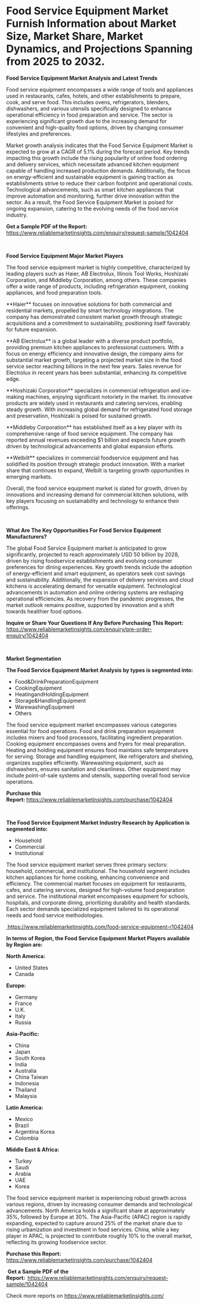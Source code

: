 <p><h1>Food Service Equipment Market Furnish Information about Market Size, Market Share, Market Dynamics, and Projections Spanning from 2025 to 2032.</h1></p><p><strong>Food Service Equipment Market Analysis and Latest Trends</strong></p>
<p><p>Food service equipment encompasses a wide range of tools and appliances used in restaurants, cafes, hotels, and other establishments to prepare, cook, and serve food. This includes ovens, refrigerators, blenders, dishwashers, and various utensils specifically designed to enhance operational efficiency in food preparation and service. The sector is experiencing significant growth due to the increasing demand for convenient and high-quality food options, driven by changing consumer lifestyles and preferences.</p><p>Market growth analysis indicates that the Food Service Equipment Market is expected to grow at a CAGR of 5.1% during the forecast period. Key trends impacting this growth include the rising popularity of online food ordering and delivery services, which necessitate advanced kitchen equipment capable of handling increased production demands. Additionally, the focus on energy-efficient and sustainable equipment is gaining traction as establishments strive to reduce their carbon footprint and operational costs. Technological advancements, such as smart kitchen appliances that improve automation and monitoring, further drive innovation within the sector. As a result, the Food Service Equipment Market is poised for ongoing expansion, catering to the evolving needs of the food service industry.</p></p>
<p><strong>Get a Sample PDF of the Report:&nbsp;</strong> <a href="https://www.reliablemarketinsights.com/enquiry/request-sample/1042404?utm_campaign=2450&utm_medium=2&utm_source=Github&utm_content=ia&utm_term=16022025&utm_id=food-service-equipment">https://www.reliablemarketinsights.com/enquiry/request-sample/1042404</a></p>
<p>&nbsp;</p>
<p><strong>Food Service Equipment Major Market Players</strong></p>
<p><p>The food service equipment market is highly competitive, characterized by leading players such as Haier, AB Electrolux, Illinois Tool Works, Hoshizaki Corporation, and Middleby Corporation, among others. These companies offer a wide range of products, including refrigeration equipment, cooking appliances, and food preparation tools.</p><p>**Haier** focuses on innovative solutions for both commercial and residential markets, propelled by smart technology integrations. The company has demonstrated consistent market growth through strategic acquisitions and a commitment to sustainability, positioning itself favorably for future expansion.</p><p>**AB Electrolux** is a global leader with a diverse product portfolio, providing premium kitchen appliances to professional customers. With a focus on energy efficiency and innovative design, the company aims for substantial market growth, targeting a projected market size in the food service sector reaching billions in the next few years. Sales revenue for Electrolux in recent years has been substantial, enhancing its competitive edge.</p><p>**Hoshizaki Corporation** specializes in commercial refrigeration and ice-making machines, enjoying significant notoriety in the market. Its innovative products are widely used in restaurants and catering services, enabling steady growth. With increasing global demand for refrigerated food storage and preservation, Hoshizaki is poised for sustained growth.</p><p>**Middleby Corporation** has established itself as a key player with its comprehensive range of food service equipment. The company has reported annual revenues exceeding $1 billion and expects future growth driven by technological advancements and global expansion efforts. </p><p>**Welbilt** specializes in commercial foodservice equipment and has solidified its position through strategic product innovation. With a market share that continues to expand, Welbilt is targeting growth opportunities in emerging markets.</p><p>Overall, the food service equipment market is slated for growth, driven by innovations and increasing demand for commercial kitchen solutions, with key players focusing on sustainability and technology to enhance their offerings.</p></p>
<p>&nbsp;</p>
<p><strong>What Are The Key Opportunities For Food Service Equipment Manufacturers?</strong></p>
<p><p>The global Food Service Equipment market is anticipated to grow significantly, projected to reach approximately USD 50 billion by 2028, driven by rising foodservice establishments and evolving consumer preferences for dining experiences. Key growth trends include the adoption of energy-efficient and smart equipment, as operators seek cost savings and sustainability. Additionally, the expansion of delivery services and cloud kitchens is accelerating demand for versatile equipment. Technological advancements in automation and online ordering systems are reshaping operational efficiencies. As recovery from the pandemic progresses, the market outlook remains positive, supported by innovation and a shift towards healthier food options.</p></p>
<p><strong>Inquire or Share Your Questions If Any Before Purchasing This Report:</strong> <a href="https://www.reliablemarketinsights.com/enquiry/pre-order-enquiry/1042404?utm_campaign=2450&utm_medium=2&utm_source=Github&utm_content=ia&utm_term=16022025&utm_id=food-service-equipment">https://www.reliablemarketinsights.com/enquiry/pre-order-enquiry/1042404</a></p>
<p>&nbsp;</p>
<p><strong>Market Segmentation</strong></p>
<p><strong>The Food Service Equipment Market Analysis by types is segmented into:</strong></p>
<p><ul><li>Food&DrinkPreparationEquipment</li><li>CookingEquipment</li><li>HeatingandHoldingEquipment</li><li>Storage&HandlingEquipment</li><li>WarewashingEquipment</li><li>Others</li></ul></p>
<p><p>The food service equipment market encompasses various categories essential for food operations. Food and drink preparation equipment includes mixers and food processors, facilitating ingredient preparation. Cooking equipment encompasses ovens and fryers for meal preparation. Heating and holding equipment ensures food maintains safe temperatures for serving. Storage and handling equipment, like refrigerators and shelving, organizes supplies efficiently. Warewashing equipment, such as dishwashers, ensures sanitation and cleanliness. Other equipment may include point-of-sale systems and utensils, supporting overall food service operations.</p></p>
<p><strong>Purchase this Report:&nbsp;</strong><a href="https://www.reliablemarketinsights.com/purchase/1042404?utm_campaign=2450&utm_medium=2&utm_source=Github&utm_content=ia&utm_term=16022025&utm_id=food-service-equipment">https://www.reliablemarketinsights.com/purchase/1042404</a></p>
<p>&nbsp;</p>
<p><strong>The Food Service Equipment Market Industry Research by Application is segmented into:</strong></p>
<p><ul><li>Household</li><li>Commercial</li><li>Institutional</li></ul></p>
<p><p>The food service equipment market serves three primary sectors: household, commercial, and institutional. The household segment includes kitchen appliances for home cooking, enhancing convenience and efficiency. The commercial market focuses on equipment for restaurants, cafes, and catering services, designed for high-volume food preparation and service. The institutional market encompasses equipment for schools, hospitals, and corporate dining, prioritizing durability and health standards. Each sector demands specialized equipment tailored to its operational needs and food service methodologies.</p></p>
<p><a href="https://www.reliablemarketinsights.com/food-service-equipment-r1042404?utm_campaign=2450&utm_medium=2&utm_source=Github&utm_content=ia&utm_term=16022025&utm_id=food-service-equipment">&nbsp;https://www.reliablemarketinsights.com/food-service-equipment-r1042404</a></p>
<p><strong>In terms of Region, the Food Service Equipment Market Players available by Region are:</strong></p>
<p>
    <p> <strong> North America: </strong>
        <ul>
            <li>United States</li>
            <li>Canada</li>
        </ul>
        </p> 
    <p> <strong> Europe: </strong>
        <ul>
            <li>Germany</li>
            <li>France</li>
            <li>U.K.</li>
            <li>Italy</li>
            <li>Russia</li>
        </ul>
        </p> 
    <p> <strong> Asia-Pacific: </strong>
        <ul>
            <li>China</li>
            <li>Japan</li>
            <li>South Korea</li>
            <li>India</li>
            <li>Australia</li>
            <li>China Taiwan</li>
            <li>Indonesia</li>
            <li>Thailand</li>
            <li>Malaysia</li>
        </ul>
        </p> 
    <p> <strong> Latin America: </strong>
        <ul>
            <li>Mexico</li>
            <li>Brazil</li>
            <li>Argentina Korea</li>
            <li>Colombia</li>
        </ul>
        </p> 
    <p> <strong> Middle East & Africa: </strong>
        <ul>
            <li>Turkey</li>
            <li>Saudi</li>
            <li>Arabia</li>
            <li>UAE</li>
            <li>Korea</li>
        </ul>
    </p>
    </p>
<p><p>The food service equipment market is experiencing robust growth across various regions, driven by increasing consumer demands and technological advancements. North America holds a significant share at approximately 35%, followed by Europe at 30%. The Asia-Pacific (APAC) region is rapidly expanding, expected to capture around 25% of the market share due to rising urbanization and investment in food services. China, while a key player in APAC, is projected to contribute roughly 10% to the overall market, reflecting its growing foodservice sector.</p></p>
<p><strong>Purchase this Report: </strong><a href="https://www.reliablemarketinsights.com/purchase/1042404?utm_campaign=2450&utm_medium=2&utm_source=Github&utm_content=ia&utm_term=16022025&utm_id=food-service-equipment">https://www.reliablemarketinsights.com/purchase/1042404</a></p>
<p>&nbsp;<strong>Get a Sample PDF of the Report:&nbsp;&nbsp;</strong><a href="https://www.reliablemarketinsights.com/enquiry/request-sample/1042404?utm_campaign=2450&utm_medium=2&utm_source=Github&utm_content=ia&utm_term=16022025&utm_id=food-service-equipment">https://www.reliablemarketinsights.com/enquiry/request-sample/1042404</a></p>
<p><strong></strong></p>
<p>Check more reports on <a href="https://www.reliablemarketinsights.com/?utm_campaign=2450&utm_medium=2&utm_source=Github&utm_content=ia&utm_term=16022025&utm_id=food-service-equipment">https://www.reliablemarketinsights.com/</a></p>